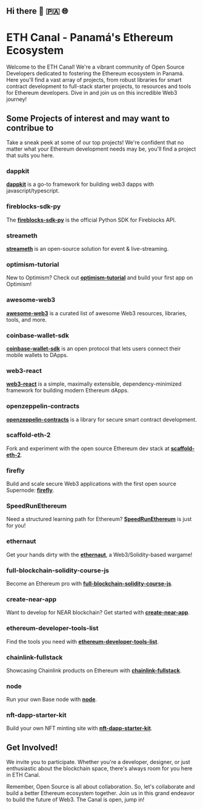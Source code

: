 ## Hi there 👋 🇵🇦 🌐

# ETH Canal - Panamá's Ethereum Ecosystem

Welcome to the ETH Canal! We're a vibrant community of Open Source Developers dedicated to fostering the Ethereum ecosystem in Panamá. Here you'll find a vast array of projects, from robust libraries for smart contract development to full-stack starter projects, to resources and tools for Ethereum developers. Dive in and join us on this incredible Web3 journey!

## Some Projects of interest and may want to contribue to
Take a sneak peek at some of our top projects! We're confident that no matter what your Ethereum development needs may be, you'll find a project that suits you here.

### dappkit
**[dappkit](https://github.com/ethcanal/dappkit)** is a go-to framework for building web3 dapps with javascript/typescript.

### fireblocks-sdk-py
The **[fireblocks-sdk-py](https://github.com/ethcanal/fireblocks-sdk-py)** is the official Python SDK for Fireblocks API.

### streameth
**[streameth](https://github.com/ethcanal/streameth)** is an open-source solution for event & live-streaming.

### optimism-tutorial
New to Optimism? Check out **[optimism-tutorial](https://github.com/ethcanal/optimism-tutorial)** and build your first app on Optimism!

### awesome-web3
**[awesome-web3](https://github.com/ethcanal/awesome-web3)** is a curated list of awesome Web3 resources, libraries, tools, and more.

### coinbase-wallet-sdk
**[coinbase-wallet-sdk](https://github.com/ethcanal/coinbase-wallet-sdk)** is an open protocol that lets users connect their mobile wallets to DApps.

### web3-react
**[web3-react](https://github.com/ethcanal/web3-react)** is a simple, maximally extensible, dependency-minimized framework for building modern Ethereum dApps.

### openzeppelin-contracts
**[openzeppelin-contracts](https://github.com/ethcanal/openzeppelin-contracts)** is a library for secure smart contract development.

### scaffold-eth-2
Fork and experiment with the open source Ethereum dev stack at **[scaffold-eth-2](https://github.com/ethcanal/scaffold-eth-2)**.

### firefly
Build and scale secure Web3 applications with the first open source Supernode: **[firefly](https://github.com/ethcanal/firefly)**.

### SpeedRunEthereum
Need a structured learning path for Ethereum? **[SpeedRunEthereum](https://github.com/ethcanal/SpeedRunEthereum)** is just for you!

### ethernaut
Get your hands dirty with the **[ethernaut](https://github.com/ethcanal/ethernaut)**, a Web3/Solidity-based wargame!

### full-blockchain-solidity-course-js
Become an Ethereum pro with **[full-blockchain-solidity-course-js](https://github.com/ethcanal/full-blockchain-solidity-course-js)**.

### create-near-app
Want to develop for NEAR blockchain? Get started with **[create-near-app](https://github.com/ethcanal/create-near-app)**.

### ethereum-developer-tools-list
Find the tools you need with **[ethereum-developer-tools-list](https://github.com/ethcanal/ethereum-developer-tools-list)**.

### chainlink-fullstack
Showcasing Chainlink products on Ethereum with **[chainlink-fullstack](https://github.com/ethcanal/chainlink-fullstack)**.

### node
Run your own Base node with **[node](https://github.com/ethcanal/node)**.

### nft-dapp-starter-kit
Build your own NFT minting site with **[nft-dapp-starter-kit](https://github.com/ethcanal/nft-dapp-starter-kit)**.

## Get Involved!
We invite you to participate. Whether you're a developer, designer, or just enthusiastic about the blockchain space, there's always room for you here in ETH Canal.

Remember, Open Source is all about collaboration. So, let's collaborate and build a better Ethereum ecosystem together. Join us in this grand endeavor to build the future of Web3. The Canal is open, jump in!

<!--

**Here are some ideas to get you started:**

🙋‍♀️ A short introduction - what is your organization all about?
🌈 Contribution guidelines - how can the community get involved?
👩‍💻 Useful resources - where can the community find your docs? Is there anything else the community should know?
🍿 Fun facts - what does your team eat for breakfast?
🧙 Remember, you can do mighty things with the power of [Markdown](https://docs.github.com/github/writing-on-github/getting-started-with-writing-and-formatting-on-github/basic-writing-and-formatting-syntax)
-->
